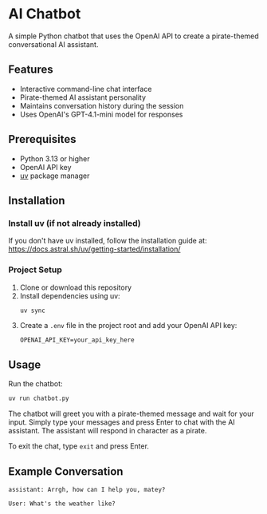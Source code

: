 # AI Chatbot 

A simple Python chatbot that uses the OpenAI API to create a pirate-themed conversational AI assistant.

## Features

- Interactive command-line chat interface
- Pirate-themed AI assistant personality
- Maintains conversation history during the session
- Uses OpenAI's GPT-4.1-mini model for responses

## Prerequisites

- Python 3.13 or higher
- OpenAI API key
- [uv](https://docs.astral.sh/uv/getting-started/installation/) package manager

## Installation

### Install uv (if not already installed)
If you don't have uv installed, follow the installation guide at: https://docs.astral.sh/uv/getting-started/installation/

### Project Setup
1. Clone or download this repository
2. Install dependencies using uv:
   ```bash
   uv sync
   ```
3. Create a `.env` file in the project root and add your OpenAI API key:
   ```
   OPENAI_API_KEY=your_api_key_here
   ```

## Usage

Run the chatbot:
```bash
uv run chatbot.py
```

The chatbot will greet you with a pirate-themed message and wait for your input. Simply type your messages and press Enter to chat with the AI assistant. The assistant will respond in character as a pirate.

To exit the chat, type `exit` and press Enter.

## Example Conversation

```
assistant: Arrgh, how can I help you, matey?

User: What's the weather like?
